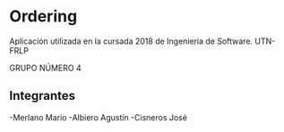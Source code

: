 # Ordering

Aplicación utilizada en la cursada 2018 de Ingenieria de Software. UTN-FRLP

GRUPO NÚMERO 4

## Integrantes

-Merlano Mario 
-Albiero Agustín 
-Cisneros José

